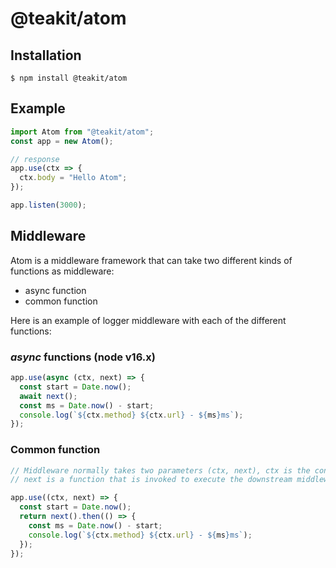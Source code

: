 # @teakit/atom

## Installation

```
$ npm install @teakit/atom
```

## Example

```js
import Atom from "@teakit/atom";
const app = new Atom();

// response
app.use(ctx => {
  ctx.body = "Hello Atom";
});

app.listen(3000);
```

## Middleware

Atom is a middleware framework that can take two different kinds of functions as middleware:

- async function
- common function

Here is an example of logger middleware with each of the different functions:

### **_async_** functions (node v16.x)

```js
app.use(async (ctx, next) => {
  const start = Date.now();
  await next();
  const ms = Date.now() - start;
  console.log(`${ctx.method} ${ctx.url} - ${ms}ms`);
});
```

### Common function

```js
// Middleware normally takes two parameters (ctx, next), ctx is the context for one request,
// next is a function that is invoked to execute the downstream middleware. It returns a Promise with a then function for running code after completion.

app.use((ctx, next) => {
  const start = Date.now();
  return next().then(() => {
    const ms = Date.now() - start;
    console.log(`${ctx.method} ${ctx.url} - ${ms}ms`);
  });
});
```

